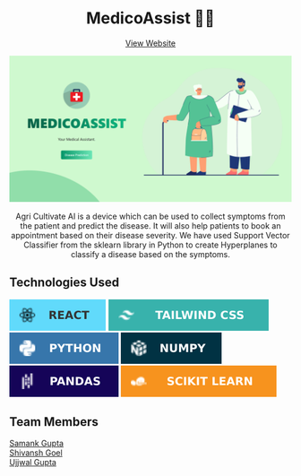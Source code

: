 <h1 align="center">MedicoAssist 👨‍⚕️</h1>
<p align="center">
    <a href="https://medicoassist.netlify.app/">View Website</a>
</p>
<p align="center"><a href="https://medicoassist.netlify.app/"><img src="./src/images/homeimagereadme.png" width="700"></a></p>
<p align="center">Agri Cultivate AI is a device which can be used to collect symptoms from the patient and predict the disease. It will also help patients to book an appointment based on their disease severity. We have used Support Vector Classifier from the sklearn library in Python to create Hyperplanes to classify a disease based on the symptoms.
</p>

## Technologies Used

<img src="./src/images/React.svg" alt="React">
<img src="./src/images/Tailwind CSS.svg" alt="Tailwind CSS">
<img src="./src/images/Python.svg" alt="Python">
<img src="./src/images/Numpy.svg" alt="Numpy">
<img src="./src/images/Pandas.svg" alt="Pandas">
<img src="./src/images/Scikit Learn.svg" alt="Scikit Learn">

## Team Members

<a href="https://github.com/samankgupta/">Samank Gupta</a><br>
<a href="https://github.com/ishivanshgoel/">Shivansh Goel</a><br>
<a href="https://github.com/ujjwa893/">Ujjwal Gupta
</a><br>